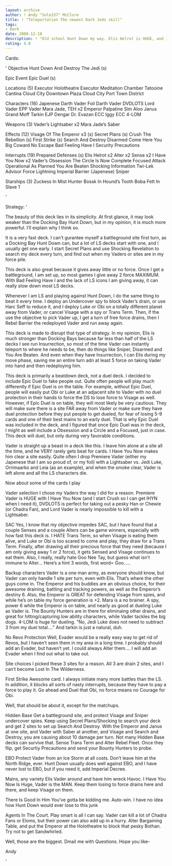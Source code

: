 ```yaml
---
layout: archive
author: ! Andy "Solo337" McClure
title: ! "Teleportation The newest Dark Jedi skill"
tags:
- Dark
date: 2000-12-18
description: ! "Old school Hunt Down my way. Elis Helrot is HUGE, and it isn’t seen a whole lot, so people don’t expect it. And far less than 50% of LS decks start Insurrection, so it normally sets up the beats."
rating: 4.0
---
```

Cards: 

'
Objective
Hunt Down And Destroy The Jedi (s)

Epic Event
Epic Duel (s)

Locations (5)
Executor Holotheatre
Executor Meditation Chamber
Tatooine Cantina
Cloud City Downtown Plaza
Cloud City Port Town District

Characters (16)
Japenese Darth Vader
Foil Darth Vader
DVDLOTS
Lord Vader
EPP Vader
Mara Jade, TEH x2
Emperor Palpatine
Sim Aloo
Janus
Grand Moff Tarkin
EJP Dengar
Dr. Evazan
ECC Iggy
ECC 4-LOM

Weapons (3)
Vader’s Lightsaber x2
Mara Jade’s Saber

Effects (12)
Visage Of The Emperor x3 (s)
Secret Plans (s)
Crush The Rebellion (s)
First Strike (s)
Search And Destroy
Disarmed
Come Here You Big Coward
No Escape
Bad Feeling Have I
Security Precautions

Interrupts (19)
Prepared Defenses (s)
Elis Helrot x2
Alter x2
Sense x2
I Have You Now x2
Vader’s Obsession
The Circle Is Now Complete
Focused Attack
Operational As Planned
You Are Beaten
Shocking Information
Twi-Lek Advisor
Force Lightning
Imperial Barrier (Japenese)
Sniper

Starships (3)
Zuckess In Mist Hunter
Bossk In Hound’s Tooth
Boba Fett In Slave 1



'

Strategy: '


The beauty of this deck lies in its simplicity. At first glance, it may look weaker than the Docking Bay Hunt Down, but in my opinion, it is much more powerful. I’ll explain why I think so.

It is a very fast deck. I can’t gurantee myself a battleground site first turn, as a Docking Bay Hunt Down can, but a lot of LS decks start with one, and I usually get one early. I start Secret Plans and use Shocking Revelation to search my deck every turn, and find out when my Vaders or sites are in my force pile.

This deck is also great because it gives away little or no force. Once I get a battleground, I am set up, so most games I give away 2 force MAXIMUM. With Bad Feeling Have I and the lack of LS icons I am giving away, it can really slow down most LS decks.

Whenever I am LS and playing against Hunt Down, I do the same thing to beat it every time. I deploy an Undercover spy to block Vader’s drain, or use Harc Seff to reduce it, and I deploy Luke or Obi on a totally different planet away from Vader, or cancel Visage with a spy or Trans Term. Then, if the use the objective to pick Vader up, I get a turn of free force drains, then I Rebel Barrier the redeployed Vader and run away again.

This deck is made to disrupt that type of strategy. In my opinion, Elis is much stronger than Docking Bays because far less than half of the LS decks I see run Insurrection, so most of the time Vader can instantly teleport to where he needs to be, then do things like Sniper, Disarmed and You Are Beaten. And even when they have Insurrection, I can Elis during my move phase, saving me an entire turn adn at least 5 force on taking Vader into hand and then redeploying him.

This deck is primarily a beatdown deck, not a duel deck. I decided to include Epic Duel to fake people out. Quite often people will play much differently if Epic Duel is on the table. For example, without Epic Duel, people will easily put Obi or Luke at an adjacent site to Vader with no duel protection in their hands to force the DS to lose force to Visage as well. However, if Epic Duel is on table, they will most likely be very cautious. They will make sure there is a site FAR away from Vader or make sure they have duel protection before they put people to get dueled, for fear of losing 5-9 cards and one of their best mains to an early duel. That is why Epic Duel was included in the deck, and I figured that once Epic Duel was in the deck, I might as well include a Obsession and a Circle and a Focused, just in case. This deck will duel, but only during very favorable conditions.

Vader is straight up a beast in a deck like this. I leave him alone at a site all the time, and he VERY rarely gets beat for cards. I Have You Now makes him clear a site easily. Quite often I drop Premiere Vader (either my Japenese that I am so proud of, or my foil) with a Lightsaber vs. Jedi Luke, Orrimaarko and Leia (as an example), and when the smoke clear, Vader is left alone and all the LS characters die.

Now about some of the cards I play

Vader selection I chose my Vaders the way I did for a reason. Premiere Vader is HUGE with I Have You Now (and I start Crush so I can get IHYN when I need it), DVDLOTS is perfect for taking out a pesky Han or Chewie (or Chadra Fan), and Lord Vader is nearly impossible to kill with a Lightsaber.

SAC Yes, I know that my objective impedes SAC, but I have found that a couple Senses and a couple Alters can be game winners, especially with how fast this deck is. I HATE Trans Term, so when Visage is eating them alive, and Luke or Obi is too scared to come and play, they draw for a Trans Term. Finally, after drawing all their precious force that they need (because I am only giving away 1 or 2 force), it gets Sensed and Visage continues to eat them. Also, I really, really hate Goo Nee Tay, but guess what isn’t immune to Alter... Here’s a hint 3 words, first word= Goo.....

Backup characters
Vader is a one man army, as everyone should know, but Vader can only handle 1 site per turn, even with Elis. That’s where the other guys come in. The Emperor and his buddies are an obvious choice, for their awesome draining, battling and tracking powers, as well as the Emperor’s destiny 6. Also, the Emperor is GREAT for defending Visage from spies, and while he’s on table my force generation is +2. Mara is a no brainer. A spy, power 6 while the Emperor is on table, and nearly as good at dueling Luke as Vader is. The Bounty Hunters are in there for eliminaing other drains, and great for hitting/capturing low ability characters, while Vader tackles the big dogs. 4-LOM is huge for dueling. "No, Jedi Luke does not need to subtract 3 from my duel total...." And tarkin is just a natural, duh.

No Revo Protection
Well, Evader would be a really easy way to get rid of Revos, but I haven’t seen them in my area in a long time. I probably should add an Evader, but haven’t yet. I could always Alter them.... I will add an Evader when I find out what to take out.

Site choices I picked these 3 sites for a reason. All 3 are drain 2 sites, and I can’t become Lost In The Wilderness.

First Strike Awesome card. I always initiate many more battles than the LS. In addition, it blocks all sorts of nasty interrupts, because they have to pay a force to play it. Go ahead and Duel that Obi, no force means no Courage for Obi.

Well, that should be about it, except for the matchups.

Hidden Base
Get a battleground site, and protect Visage and Sniper undercover spies. Keep using Secret Plans/Shocking to search your deck and get 2 sites to set up Search And Destroy. With the Emperor and Janus at one site, and Vader with Saber at another, and Visage and Search and Destroy, you are causing about 10 damage per turn. Not many Hidden Base decks can survive that. Sense Trans Term and Alter Rebel Fleet. Once they flip, get Securtiy Precautions and send your Bounty Hunters to probe.

EBO Protect Vader from an Ice Storm at all costs. Don’t leave him at the North Ridge, ever. Hunt Down usually does well against EBO, and I have never lost to EBO, but if you need it, add Imperial Decree.

Mains, any variety Elis Vader around and have him wreck Havoc. I Have You Now Is Huge, Vader is the MAN. Keep them losing to force drains here and there, and keep Visage on them.

There Is Good In Him You’ve gotta be kidding me. Auto-win. I have no idea how Hunt Down would ever lose to this junk

Agents In The Court. Play smart is all I can say. Vader can kill a lot of Chadra Fans or Eloms, but their power can also add up in a hurry. Alter Bargaining Table, and put the Emperor at the Holotheatre to block that pesky Bothan. Try not to get Sandwhirled.

Well, those are the biggest. Dmail me with Questions. Hope you like-

Andy





'